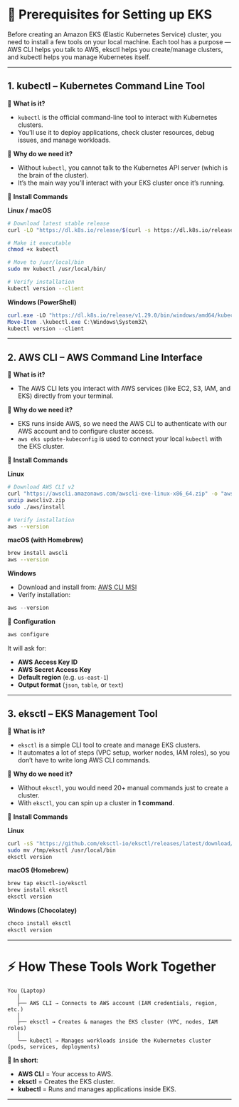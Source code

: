 


# 📘 Prerequisites for Setting up EKS

Before creating an Amazon EKS (Elastic Kubernetes Service) cluster, you need to install a few tools on your local machine.
Each tool has a purpose — AWS CLI helps you talk to AWS, eksctl helps you create/manage clusters, and kubectl helps you manage Kubernetes itself.

---

## 1. **kubectl** – Kubernetes Command Line Tool

🔹 **What is it?**

* `kubectl` is the official command-line tool to interact with Kubernetes clusters.
* You’ll use it to deploy applications, check cluster resources, debug issues, and manage workloads.

🔹 **Why do we need it?**

* Without `kubectl`, you cannot talk to the Kubernetes API server (which is the brain of the cluster).
* It’s the main way you’ll interact with your EKS cluster once it’s running.

🔹 **Install Commands**

**Linux / macOS**

```bash
# Download latest stable release
curl -LO "https://dl.k8s.io/release/$(curl -s https://dl.k8s.io/release/stable.txt)/bin/$(uname | tr '[:upper:]' '[:lower:]')/amd64/kubectl"

# Make it executable
chmod +x kubectl

# Move to /usr/local/bin
sudo mv kubectl /usr/local/bin/

# Verify installation
kubectl version --client
```

**Windows (PowerShell)**

```powershell
curl.exe -LO "https://dl.k8s.io/release/v1.29.0/bin/windows/amd64/kubectl.exe"
Move-Item .\kubectl.exe C:\Windows\System32\
kubectl version --client
```

---

## 2. **AWS CLI** – AWS Command Line Interface

🔹 **What is it?**

* The AWS CLI lets you interact with AWS services (like EC2, S3, IAM, and EKS) directly from your terminal.

🔹 **Why do we need it?**

* EKS runs inside AWS, so we need the AWS CLI to authenticate with our AWS account and to configure cluster access.
* `aws eks update-kubeconfig` is used to connect your local `kubectl` with the EKS cluster.

🔹 **Install Commands**

**Linux**

```bash
# Download AWS CLI v2
curl "https://awscli.amazonaws.com/awscli-exe-linux-x86_64.zip" -o "awscliv2.zip"
unzip awscliv2.zip
sudo ./aws/install

# Verify installation
aws --version
```

**macOS (with Homebrew)**

```bash
brew install awscli
aws --version
```

**Windows**

* Download and install from: [AWS CLI MSI](https://awscli.amazonaws.com/AWSCLIV2.msi)
* Verify installation:

```powershell
aws --version
```

🔹 **Configuration**

```bash
aws configure
```

It will ask for:

* **AWS Access Key ID**
* **AWS Secret Access Key**
* **Default region** (e.g. `us-east-1`)
* **Output format** (`json`, `table`, or `text`)

---

## 3. **eksctl** – EKS Management Tool

🔹 **What is it?**

* `eksctl` is a simple CLI tool to create and manage EKS clusters.
* It automates a lot of steps (VPC setup, worker nodes, IAM roles), so you don’t have to write long AWS CLI commands.

🔹 **Why do we need it?**

* Without `eksctl`, you would need 20+ manual commands just to create a cluster.
* With `eksctl`, you can spin up a cluster in **1 command**.

🔹 **Install Commands**

**Linux**

```bash
curl -sS "https://github.com/eksctl-io/eksctl/releases/latest/download/eksctl_$(uname -s)_amd64.tar.gz" | tar xz -C /tmp
sudo mv /tmp/eksctl /usr/local/bin
eksctl version
```

**macOS (Homebrew)**

```bash
brew tap eksctl-io/eksctl
brew install eksctl
eksctl version
```

**Windows (Chocolatey)**

```powershell
choco install eksctl
eksctl version
```

---

# ⚡ How These Tools Work Together

```
You (Laptop)
   │
   ├── AWS CLI → Connects to AWS account (IAM credentials, region, etc.)
   │
   ├── eksctl → Creates & manages the EKS cluster (VPC, nodes, IAM roles)
   │
   └── kubectl → Manages workloads inside the Kubernetes cluster (pods, services, deployments)
```

📌 **In short**:

* **AWS CLI** = Your access to AWS.
* **eksctl** = Creates the EKS cluster.
* **kubectl** = Runs and manages applications inside EKS.

---

